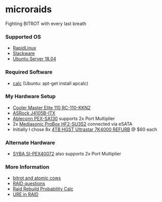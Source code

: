 # microraids
Fighting BITROT with every last breath

### Supported OS
* [RapidLinux](https://github.com/Fullaxx/RapidLinux)
* [Slackware](http://www.slackware.com/)
* [Ubuntu Server 18.04](https://ubuntu.com/)

### Required Software
* [calc](https://sourceforge.net/projects/calc/) (Ubuntu: apt-get install apcalc)

### My Hardware Setup
* [Cooler Master Elite 110 RC-110-KKN2](https://www.amazon.com/dp/B00ID2FBU6)
* [ASRock J4105B-ITX](https://www.asrock.com/mb/Intel/J4105B-ITX/index.us.asp)
* [Ableconn PEX-SA130](https://www.amazon.com/dp/B07595M2MK) supports 2x Port Multiplier
* 2x [Mediasonic ProBox HF2-SU3S2](https://www.amazon.com/dp/B003X26VV4) connected via eSATA
* Initially I chose 8x [4TB HGST Ultrastar 7K4000 REFURB](https://www.amazon.com/dp/B0856WZT3B/) @ $60 each

### Alternate Hardware
* [SYBA SI-PEX40072](https://www.sybausa.com/index.php?route=product/product&product_id=155) also supports 2x Port Multiplier

### More Information
* [bitrot and atomic cows](https://arstechnica.com/information-technology/2014/01/bitrot-and-atomic-cows-inside-next-gen-filesystems/)
* [RAID questions](https://superuser.com/questions/1288587/btrfs-raid5-or-raid6-for-data-storage)
* [Raid Rebuild Probability Calc](http://www.raid-failure.com/raid5-failure.aspx)
* [URE in RAID](http://www.raidtips.com/raid5-ure.aspx)
